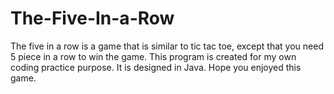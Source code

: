 # The-Five-In-a-Row
The five in a row is a game that is similar to tic tac toe, except that you need 5 piece in a row to win the game.
This program is created for my own coding practice purpose.
It is designed in Java.
Hope you enjoyed this game.
